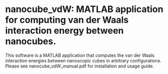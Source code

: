 # nanocube_vdW: MATLAB application for computing van der Waals interaction energy between nanocubes.

This software is a MATLAB application that computes the van der Waals interaction energies between nanoscopic cubes in arbitrary configurations. Please see nanocube_vdW_manual.pdf for installation and usage guide.
